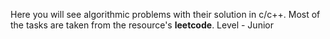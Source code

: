 Here you will see algorithmic problems with their solution in c/c++. 
Most of the tasks are taken from the resource's **leetcode**. 
Level - Junior